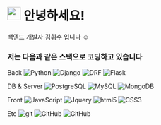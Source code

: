 <h1><img src="https://emojis.slackmojis.com/emojis/images/1531849430/4246/blob-sunglasses.gif?1531849430" width="30"/> 안녕하세요!</h1>


<p>백엔드 개발자 김휘수 입니다 ☺️ 

<h3> 저는 다음과 같은 스택으로 코딩하고 있습니다 </h3>
<p> Back
<img alt="Python" src="https://img.shields.io/badge/-Python-F5A93E?style=flat-square&logo=python&logoColor=white" />
<img alt="Django" src="https://img.shields.io/badge/-Django-F3C92F?style=flat-square&logo=django&logoColor=white" />
<img alt="DRF" src="https://img.shields.io/badge/-DRF-F3C92F?style=flat-square&logo=django&logoColor=white" />
<img alt="Flask" src="https://img.shields.io/badge/-Flask-F3D92F?style=flat-square&logo=flask&logoColor=white" />

  
<p> DB & Server
<img alt="PostgreSQL" src="https://img.shields.io/badge/-PostgreSQL-639931?style=flat-square&logo=postgresql&logoColor=white" />
<img alt="MySQL" src="https://img.shields.io/badge/-MySQL-GF8321?style=flat-square&logo=mysql&logoColor=white" />
<img alt="MongoDB" src="https://img.shields.io/badge/-MongoDB-13aa52?style=flat-square&logo=mongodb&logoColor=white" />

<p> Front
<img alt="JavaScript" src="https://img.shields.io/badge/-JavaScript-430098??style=flat-square&logo=javascript&logoColor=white" />
<img alt="Jquery" src="https://img.shields.io/badge/-Jquery-730098??style=flat-square&logo=jquery&logoColor=white" />
<img alt="html5" src="https://img.shields.io/badge/-HTML5-8932FF?style=flat-square&logo=html5&logoColor=white" />
<img alt="CSS3" src="https://img.shields.io/badge/-CSS3-9932FF?style=flat-square&logo=CSS3&logoColor=white" />
  
<p> Etc
<img alt="git" src="https://img.shields.io/badge/-Git-F95032?style=flat-square&logo=git&logoColor=white" />
<img alt="GitHub" src="https://img.shields.io/badge/-GitHub-F97032?style=flat-square&logo=github&logoColor=white" />
<img alt="GitHub" src="https://img.shields.io/badge/-GitHub-F99932?style=flat-square&logo=notion&logoColor=white" />
